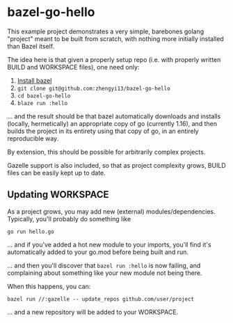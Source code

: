 # bazel-go-hello

This example project demonstrates a very simple, barebones golang "project"
meant to be built from scratch, with nothing more initially installed than Bazel
itself.

The idea here is that given a properly setup repo (i.e. with properly written
BUILD and WORKSPACE files), one need only:

1. [Install bazel](https://docs.bazel.build/versions/master/install.html)
2. `git clone git@github.com:zhengyi13/bazel-go-hello`
3. `cd bazel-go-hello`
4. `blaze run :hello`

... and the result should be that bazel automatically downloads and installs
(locally, hermetically) an appropriate copy of go (currently 1.16), and then
builds the project in its entirety using that copy of go, in an entirely
reproducible way.

By extension, this should be possible for arbitrarily complex projects.

Gazelle support is also included, so that as project complexity grows, BUILD
files can be easily kept up to date.

## Updating WORKSPACE

As a project grows, you may add new (external) modules/dependencies. Typically, you'll probably do something like

```shell
go run hello.go
```

... and if you've added a hot new module to your imports, you'll find it's automatically added to your go.mod before being built and run.

... and then you'll discover that `bazel run :hello` is now failing, and complaining about something like your new module not being there.

When this happens, you can:

```shell
bazel run //:gazelle -- update_repos github.com/user/project
```

... and a new repository will be added to your WORKSPACE.
